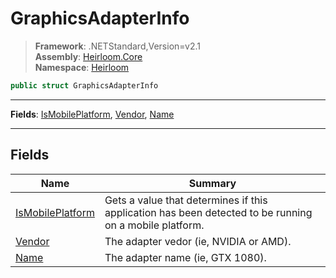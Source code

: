 # GraphicsAdapterInfo

> **Framework**: .NETStandard,Version=v2.1  
> **Assembly**: [Heirloom.Core][0]  
> **Namespace**: [Heirloom][0]  

```cs
public struct GraphicsAdapterInfo
```

--------------------------------------------------------------------------------

**Fields**: [IsMobilePlatform][1], [Vendor][2], [Name][3]

--------------------------------------------------------------------------------

## Fields

| Name                  | Summary                                                                                                |
|-----------------------|--------------------------------------------------------------------------------------------------------|
| [IsMobilePlatform][1] | Gets a value that determines if this application has been detected to be running on a mobile platform. |
| [Vendor][2]           | The adapter vedor (ie, NVIDIA or AMD).                                                                 |
| [Name][3]             | The adapter name (ie, GTX 1080).                                                                       |

[0]: ..\Heirloom.Core.md
[1]: Heirloom.GraphicsAdapterInfo.IsMobilePlatform.md
[2]: Heirloom.GraphicsAdapterInfo.Vendor.md
[3]: Heirloom.GraphicsAdapterInfo.Name.md
